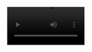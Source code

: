 <video src='https://raw.githubusercontent.com/brandonlpanos/flows/main/assets/movie2.mp4?token=GHSAT0AAAAAAB7FQ4ZXBLIIXDCDTHSZFGMQZCSM5IQ' width=180/>